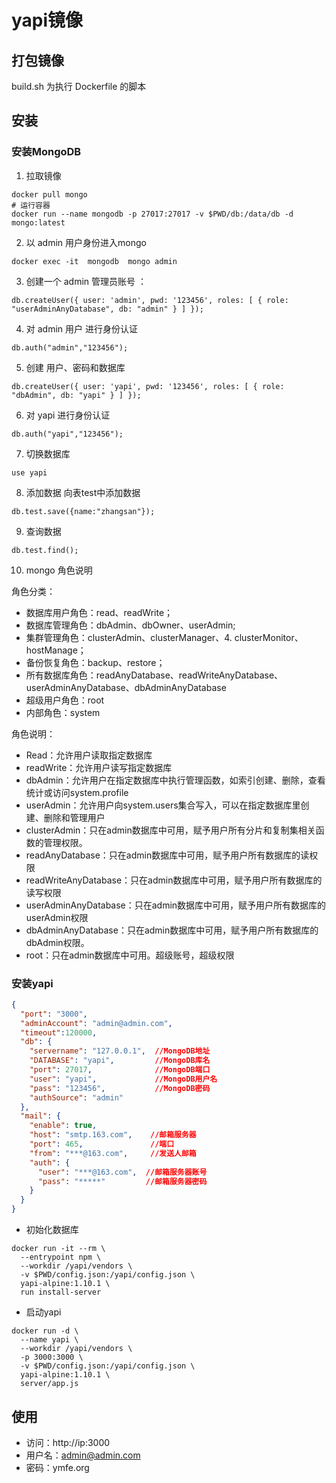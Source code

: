 # yapi镜像

## 打包镜像
build.sh 为执行 Dockerfile 的脚本

## 安装
### 安装MongoDB

1. 拉取镜像

```shell
docker pull mongo
# 运行容器
docker run --name mongodb -p 27017:27017 -v $PWD/db:/data/db -d mongo:latest
```

2. 以 admin 用户身份进入mongo

```shell
docker exec -it  mongodb  mongo admin
```

3. 创建一个 admin 管理员账号 ：

```shell
db.createUser({ user: 'admin', pwd: '123456', roles: [ { role: "userAdminAnyDatabase", db: "admin" } ] });
```

4. 对 admin 用户 进行身份认证

```shell
db.auth("admin","123456");
``````

5. 创建 用户、密码和数据库

```shell
db.createUser({ user: 'yapi', pwd: '123456', roles: [ { role: "dbAdmin", db: "yapi" } ] });
```

6. 对 yapi 进行身份认证

```shell
db.auth("yapi","123456");
```

7. 切换数据库

```shell
use yapi
```

8. 添加数据
向表test中添加数据

```shell
db.test.save({name:"zhangsan"});
```

9. 查询数据

```shell
db.test.find();
```

10. mongo 角色说明

角色分类：  
- 数据库用户角色：read、readWrite；
- 数据库管理角色：dbAdmin、dbOwner、userAdmin;
- 集群管理角色：clusterAdmin、clusterManager、4. clusterMonitor、hostManage；
- 备份恢复角色：backup、restore；
- 所有数据库角色：readAnyDatabase、readWriteAnyDatabase、userAdminAnyDatabase、dbAdminAnyDatabase
- 超级用户角色：root
- 内部角色：system

角色说明：
- Read：允许用户读取指定数据库
- readWrite：允许用户读写指定数据库
- dbAdmin：允许用户在指定数据库中执行管理函数，如索引创建、删除，查看统计或访问system.profile
- userAdmin：允许用户向system.users集合写入，可以在指定数据库里创建、删除和管理用户
- clusterAdmin：只在admin数据库中可用，赋予用户所有分片和复制集相关函数的管理权限。
- readAnyDatabase：只在admin数据库中可用，赋予用户所有数据库的读权限
- readWriteAnyDatabase：只在admin数据库中可用，赋予用户所有数据库的读写权限
- userAdminAnyDatabase：只在admin数据库中可用，赋予用户所有数据库的userAdmin权限
- dbAdminAnyDatabase：只在admin数据库中可用，赋予用户所有数据库的dbAdmin权限。
- root：只在admin数据库中可用。超级账号，超级权限

### 安装yapi

```json
{
  "port": "3000",
  "adminAccount": "admin@admin.com",
  "timeout":120000,
  "db": {
    "servername": "127.0.0.1",  //MongoDB地址
    "DATABASE": "yapi",         //MongoDB库名
    "port": 27017,              //MongoDB端口
    "user": "yapi",             //MongoDB用户名
    "pass": "123456",           //MongoDB密码
    "authSource": "admin"
  },
  "mail": {
    "enable": true,
    "host": "smtp.163.com",    //邮箱服务器
    "port": 465,               //端口
    "from": "***@163.com",     //发送人邮箱
    "auth": {
      "user": "***@163.com",  //邮箱服务器账号
      "pass": "*****"         //邮箱服务器密码
    }
  }
}
```

- 初始化数据库

```shell script
docker run -it --rm \
  --entrypoint npm \
  --workdir /yapi/vendors \
  -v $PWD/config.json:/yapi/config.json \
  yapi-alpine:1.10.1 \
  run install-server
```

- 启动yapi

```shell script
docker run -d \
  --name yapi \
  --workdir /yapi/vendors \
  -p 3000:3000 \
  -v $PWD/config.json:/yapi/config.json \
  yapi-alpine:1.10.1 \
  server/app.js
```

## 使用

- 访问：http://ip:3000
- 用户名：admin@admin.com
- 密码：ymfe.org
